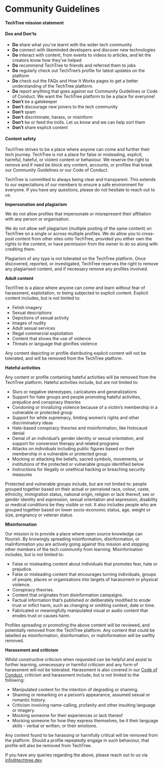 # Community Guidelines

#### **TechTree mission statement**

#### **Dos and Don’ts**

* **Do** share what you’ve learnt with the wider tech community
* **Do** connect with likeminded developers and discover new technologies
* **Do** interact with content, from events to videos to articles, and let the creators know how they’ve helped
* **Do** recommend TechTree to friends and referred them to jobs
* **Do** regularly check out TechTree’s profile for latest updates on the platform
* **Do** check out the FAQs and How It Works pages to get a better understanding of the TechTree platform.
* **Do** report anything that goes against our Community Guidelines or Code of Conduct. We want the TechTree platform to be a place for everyone!
* **Don’t** be a gatekeeper
* **Don’t** discourage new joiners to the tech community
* **Don’t** spam
* **Don’t** discriminate, harass, or misinform
* **Don’t** be or feed the trolls. Let us know and we can help sort them
* **Don’t** share explicit content

#### **Content safety**

TechTree strives to be a place where anyone can come and further their tech journey. TechTree is not a place for false or misleading, explicit, harmful, hateful, or violent content or behaviour. We reserve the right to remove and if need be block any content, accounts, or profiles that break our Community Guidelines or our Code of Conduct.

TechTree is committed to always being clear and transparent. This extends to our expectations of our members to ensure a safe environment for everyone. If you have any questions, please do not hesitate to reach out to us.

**Impersonation and plagiarism**

We do not allow profiles that impersonate or misrepresent their affiliation with any person or organisation.

We do not allow self plagiarism (multiple posting of the same content) on TechTree on a single or across multiple profiles. We do allow you to cross-post content from other sites onto TechTree, provided you either own the rights to the content, or have permission from the owner to do so along with crediting them.

Plagiarism of any type is not tolerated on the TechTree platform. Once discovered, reported, or investigated, TechTree reserves the right to remove any plagiarised content, and if necessary remove any profiles involved.

**Adult content**

TechTree is a place where anyone can come and learn without fear of harassment, exploitation, or being subjected to explicit content. Explicit content includes, but is not limited to:

* Fetish imagery
* Sexual descriptions
* Depictions of sexual activity
* Images of nudity
* Adult sexual services
* Illegal commercial exploitation
* Content that shows the use of violence
* Threats or language that glorifies violence

Any content depicting or profile distributing explicit content will not be tolerated, and will be removed from the TechTree platform.

**Hateful activities**

Any content or profile containing hateful activities will be removed from the TechTree platform. Hateful activities include, but are not limited to:

* Slurs or negative stereotypes, caricatures and generalizations
* Support for hate groups and people promoting hateful activities, prejudice and conspiracy theories
* Condoning or trivializing violence because of a victim’s membership in a vulnerable or protected group
* Support for white supremacy, limiting women’s rights and other discriminatory ideas
* Hate-based conspiracy theories and misinformation, like Holocaust denial
* Denial of an individual’s gender identity or sexual orientation, and support for conversion therapy and related programs
* Attacks on individuals including public figures based on their membership in a vulnerable or protected group
* Mocking or attacking the beliefs, sacred symbols, movements, or institutions of the protected or vulnerable groups identified below
* Instructions for illegally or unethical hacking or breaching security measures

Protected and vulnerable groups include, but are not limited to: people grouped together based on their actual or perceived race, colour, caste, ethnicity, immigration status, national origin, religion or lack thereof, sex or gender identity and expression, sexual orientation and expression, disability or medical conditions be they visible or not. It also includes people who are grouped together based on lower socio-economic status, age, weight or size, pregnancy or veteran status.

**Misinformation**

Our mission is to provide a place where open source knowledge can flourish. By knowingly spreading misinformation, disinformation, or malinformation you are actively going against this mission and stopping other members of the tech community from learning. Misinformation includes, but is not limited to:

* False or misleading content about individuals that promotes fear, hate or prejudice.
* False or misleading content that encourages turning individuals, groups of people, places or organisations into targets of harassment or physical violence.
* Conspiracy theories.
* Content that originates from disinformation campaigns.
* Factual information that’s published or deliberately modified to erode trust or inflict harm, such as changing or omitting context, date or time.
* Fabricated or meaningfully manipulated visual or audio content that erodes trust or causes harm.

Profiles spreading or promoting the above content will be reviewed, and potentially removed from the TechTree platform. Any content that could be labelled as misinformation, disinformation, or malinformation will be swiftly removed.

**Harassment and criticism**

Whilst constructive criticism when requested can be helpful and assist to further learning, unnecessary or harmful criticism and any form of harassment will not be tolerated. Harassment is also covered in our [Code of Conduct](https://www.notion.so/Code-of-Conduct-ad27c77f13e34c2485bbc6a2fd45f36e), criticism and harassment include, but is not limited to the following:

* Manipulated content for the intention of degrading or shaming.
* Shaming or remarking on a person’s appearance, assumed sexual or romantic history.
* Criticism involving name-calling, profanity and other insulting language or imagery.
* Mocking someone for their experiences or lack thereof
* Mocking someone for how they express themselves, be it their language skills - verbal or written, or their emotions.

Any content found to be harassing or harmfully critical will be removed from the platform. Should a profile repeatedly engage in such behaviour, that profile will also be removed from TechTree.



If you have any queries regarding the above, please reach out to us via info@techtree.dev
